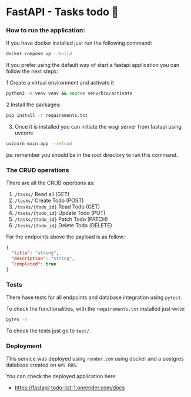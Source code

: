 # FastAPI - Tasks todo 📝

### How to run the application:
If you have docker installed just run the following command:
```bash
docker compose up --build
```

If you prefer using the default way of start a fastapi application you can follow the next steps:

1 Create a virtual environment and activate it
```bash
python3 -m venv venv && source venv/bin/activate
```
2 Install the packages:
```bash
pip install -r requirements.txt
```
3. Once it is installed you can initiate the wsgi server from fastapi using uvcorn:
```bash
uvicorn main:app --reload
```
ps: remember you should be in the root directory to run this command. 

### The CRUD operations

There are all the CRUD opertions as:
1. `/tasks/` Read all (GET)
2. `/tasks/` Create Todo (POST)
3. `/tasks/{todo_id}` Read Todo (GET)
4. `/tasks/{todo_id}` Update Todo (PUT)
5. `/tasks/{todo_id}` Patch Todo (PATCH)
6. `/tasks/{todo_id}` Delete Todo (DELETE)

For the endpoints above the payload is as follow:
```json
{
  "title": "string",
  "description": "string",
  "completed": true
}
```

### Tests

There have tests for all endpoints and database integration using `pytest`.

To check the functionalities, with the `requirements.txt` installed just write:
```bash
pytes -s
```

To check the tests just go to `test/`.



### Deployment

This service was deployed using `render.com` using docker and a postgres database created on `AWS RDS`.

You can check the deployed application here:
- https://fastapi-todo-list-1.onrender.com/docs